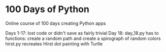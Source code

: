# 100 Days of Python
 Online course of 100 days creating Python apps

Days 1-17: lost code or didn't save as fairly trivial
Day 18:		day_18.py has to functions: create a random path and create a spirograph of random colors
		hirst.py recreates Hirst dot painting with Turtle